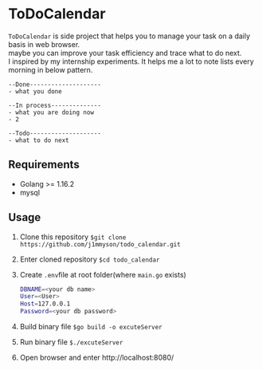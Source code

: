 # ToDoCalendar

`ToDoCalendar` is side project that helps you to manage your task on a daily basis in web browser.  
maybe you can improve your task efficiency and trace what to do next.  
I inspired by my internship experiments. It helps me a lot to note lists every morning in below pattern.

```
--Done--------------------
- what you done 

--In process--------------
- what you are doing now
- 2

--Todo--------------------
- what to do next

```

## Requirements

- Golang >= 1.16.2
- mysql

## Usage

1. Clone this repository
   `$git clone https://github.com/j1mmyson/todo_calendar.git`

2. Enter cloned repository
   `$cd todo_calendar`

3. Create `.env`file at root folder(where `main.go` exists)

   ```bash
   DBNAME=<your db name>
   User=<User>
   Host=127.0.0.1
   Password=<your db password>
   ```

4. Build binary file
   `$go build -o excuteServer`

5. Run binary file
   `$./excuteServer`

6. Open browser and enter http://localhost:8080/